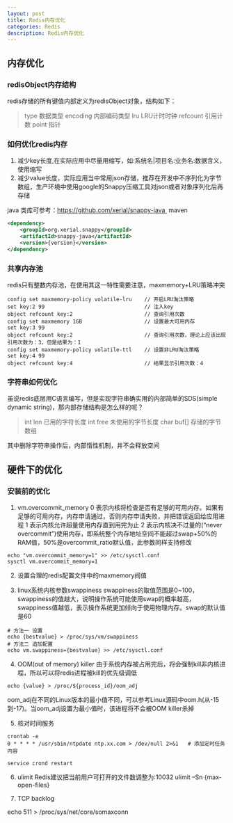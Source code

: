 ```yaml
---
layout: post
title: Redis内存优化
categories: Redis
description: Redis内存优化
---
```


## 内存优化
### redisObject内存结构
redis存储的所有键值内部定义为redisObject对象，结构如下：

> type      数据类型
> encoding  内部编码类型
> lru       LRU计时时钟
> refcount  引用计数
> point     指针

### 如何优化redis内存
1. 减少key长度,在实际应用中尽量用缩写，如:系统名|项目名:业务名:数据含义，使用缩写
2. 减少value长度，实际应用当中常用json存储，推荐在开发中不序列化为字节数组，生产环境中使用google的Snappy压缩工具对json或者对象序列化后再存储

java 类库可参考：https://github.com/xerial/snappy-java 
maven
```xml
<dependency>
    <groupId>org.xerial.snappy</groupId>
    <artifactId>snappy-java</artifactId>
    <version>{version}</version>
</dependency>
```

### 共享内存池
redis只有整数内存池，在使用其这一特性需要注意，maxmemory+LRU策略冲突
```shell
config set maxmemory-policy volatile-lru    // 开启LRU淘汰策略
set key:2 99                                // 注入key
object refcount key:2                       // 查询引用次数
config set maxmemory 1GB                    // 设置最大可用内存
set key:3 99
object refcount key:2                       // 查询引用次数，理论上应该出现引用次数为：3，但是结果为：1
config set maxmemory-policy volatile-ttl    // 设置非LRU淘汰策略
set key:4 99
object refcount key:4                       // 结果显示引用次数：4
```

### 字符串如何优化
虽说redis底层用C语言编写，但是实现字符串确实用的内部简单的SDS(simple dynamic string)，那内部存储结构是怎么样的呢？

> int len   已用的字符长度
> int free  未使用的字节长度
> char buf[]  存储的字节数组

其中删除字符串操作后，内部惰性机制，并不会释放空间


## 硬件下的优化
### 安装前的优化
1. vm.overcommit_memory
0	表示内核将检查是否有足够的可用内存。如果有足够的可用内存，内存申请通过，否则内存申请失败，并把错误返回给应用进程
1	表示内核允许超量使用内存直到用完为止
2	表示内核决不过量的(“never overcommit”)使用内存，即系统整个内存地址空间不能超过swap+50%的RAM值，50%是overcommit_ratio默认值，此参数同样支持修改
```shell
echo "vm.overcommit_memory=1" >> /etc/sysctl.conf
sysctl vm.overcommit_memory=1
```

2. 设置合理的redis配置文件中的maxmemory阀值

3. linux系统内核参数swappiness
swappiness的取值范围是0~100，swappiness的值越大，说明操作系统可能使用swap的概率越高，swappiness值越低，表示操作系统更加倾向于使用物理内存。swap的默认值是60
```shell
# 方法一 设置
echo {bestvalue} > /proc/sys/vm/swappiness
# 方法二 追加配置
echo vm.swappiness={bestvalue} >> /etc/sysctl.conf
```

4. OOM(out of memory) killer
由于系统内存被占用完后，将会强制kill非内核进程，所以可以将redis进程被kill的优先级调低
```shell
echo {value} > /proc/${process_id}/oom_adj
```
oom_adj在不同的Linux版本的最小值不同，可以参考Linux源码中oom.h(从-15到-17)。当oom_adj设置为最小值时，该进程将不会被OOM killer杀掉


5. 核对时间服务

```shell
crontab -e
0 * * * * /usr/sbin/ntpdate ntp.xx.com > /dev/null 2>&1   # 添加定时任务内容

service crond restart
```

6. ulimit
Redis建议把当前用户可打开的文件数调整为:10032
ulimit –Sn {max-open-files}   

7. TCP backlog

echo 511 > /proc/sys/net/core/somaxconn
